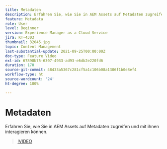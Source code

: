 ```yaml
---
title: Metadaten
description: Erfahren Sie, wie Sie in AEM Assets auf Metadaten zugreifen und mit ihnen interagieren können.
feature: Metadata
role: User
level: Beginner
version: Experience Manager as a Cloud Service
jira: KT-4303
thumbnail: 32045.jpg
topic: Content Management
last-substantial-update: 2021-09-25T00:00:00Z
doc-type: Feature Video
exl-id: 67898b75-6307-4933-ad93-e6db2e220fd6
duration: 170
source-git-commit: 48433a5367c281cf5a1c106b08a1306f1b0e8ef4
workflow-type: ht
source-wordcount: '24'
ht-degree: 100%

---
```


# Metadaten

Erfahren Sie, wie Sie in AEM Assets auf Metadaten zugreifen und mit ihnen interagieren können.

>[!VIDEO](https://video.tv.adobe.com/v/37110?quality=12&learn=on&captions=ger)
